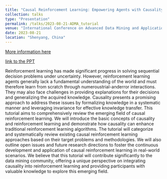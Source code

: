 ```yaml
---
title: "Causal Reinforcement Learning: Empowering Agents with Causality"
collection: talks
type: "Presentation"
permalink: /talks/2023-08-21-ADMA_tutorial
venue: "International Conference on Advanced Data Mining and Applications 2023"
date: 2023-08-21
location: "Shenyang, China"
---
```


[More information here](https://adma2023.uqcloud.net/tutorial.html)

[link to the PPT](https://2wildkids.com/files/ADMA2023-Tutorial-CausalRL-ZhihongDeng.pdf)

Reinforcement learning has made significant progress in solving sequential decision problems under uncertainty. However, reinforcement learning agents generally lack a fundamental understanding of the world and must therefore learn from scratch through numeroustrial-anderror interactions. They may also face challenges in providing explanations for their decisions and generalizing the acquired knowledge. Causality presents a promising approach to address these issues by formalizing knowledge in a systematic manner and leveraging invariance for effective knowledge transfer. This tutorial aims to comprehensively review the emerging field of causal reinforcement learning. We will introduce the basic concepts of causality and reinforcement learning and demonstrate how causality can enhance traditional reinforcement learning algorithms. The tutorial will categorize and systematically review existing causal reinforcement learning approaches based on their target problems and methodologies. We will also outline open issues and future research directions to foster the continuous development and application of causal reinforcement learning in real-world scenarios. We believe that this tutorial will contribute significantly to the data mining community, offering a unique perspective on integrating causality into reinforcement learning and providing participants with valuable knowledge to explore this emerging field.
